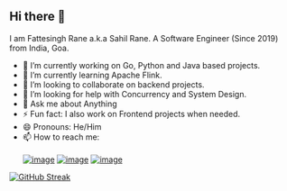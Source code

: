 ## Hi there 👋

I am Fattesingh Rane a.k.a Sahil Rane. A Software Engineer (Since 2019) from India, Goa.

- 🔭 I’m currently working on Go, Python and Java based projects.
- 🌱 I’m currently learning Apache Flink.
- 👯 I’m looking to collaborate on backend projects.
- 🤔 I’m looking for help with Concurrency and System Design.
- 💬 Ask me about Anything 
- ⚡ Fun fact: I also work on Frontend projects when needed.
- 😄 Pronouns: He/Him
- 📫 How to reach me: <br /><br />
[![image](https://img.shields.io/badge/LinkedIn-0077B5?style=for-the-badge&logo=linkedin&logoColor=white)](https://www.linkedin.com/in/ranefattesingh/)
[![image](https://img.shields.io/badge/Gmail-D14836?style=for-the-badge&logo=gmail&logoColor=white)](mailto:ranefattesingh@gmail.com)
[![image](https://img.shields.io/badge/Twitter-1DA1F2?style=for-the-badge&logo=twitter&logoColor=white)](https://twitter.com/@rane_fattesingh)

[![GitHub Streak](http://github-readme-streak-stats.herokuapp.com?user=ranefattesingh&theme=dark&date_format=M%20j%5B%2C%20Y%5D)](https://git.io/streak-stats)
